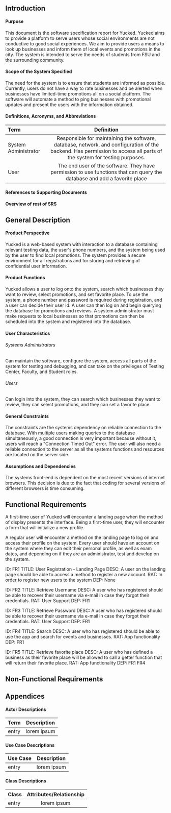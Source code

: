 ## Introduction
#### Purpose
This document is the software specification report for Yucked. Yucked aims to provide a platform to serve users whose social environments are not conductive to good social experiences. We aim to provide users a means to look up businesses and inform them of local events and promotions in the city. The system is intended to serve the needs of students from FSU and the surrounding community.
#### Scope of the System Specified
The need for the system is to ensure that students are informed as possible. Currently, users do not have a way to rate businesses and be alerted when businesses have limited-time promotions all on a social platform. The software will automate a method to ping businesses with promotional updates and present the users with the information obtained.
#### Definitions, Acronyms, and Abbreviations
| Term | Definition |
|:--------|:-------:|
| System Administrator | Responsible for maintaining the software, database, network, and configuration of the backend. Has permission to access all parts of the system for testing purposes.|
| User | The end user of the software. They have permission to use functions that can query the database and add a favorite place |
#### References to Supporting Documents
#### Overview of rest of SRS
## General Description
#### Product Perspective
Yucked is a web-based system with interaction to a database containing relevant testing data, the user's phone numbers, and the system being used by the user to find local promotions. The system provides a secure environment for all registrations and for storing and retrieving of confidential user information.
#### Product Functions
Yucked allows a user to log onto the system, search which businesses they want to review, select promotions, and set favorite place. To use the system, a phone number and password is required during registration, and a user can decide their user id. A user can then log on and begin querying the database for promotions and reviews. A system administrator must make requests to local businesses so that promotions can then be scheduled into the system and registered into the database.
#### User Characteristics
###### Systems Administrators
Can maintain the software, configure the system, access all parts of the system for testing and debugging, and can take on the privileges of Testing Center, Faculty, and Student roles.
###### Users
Can login into the system, they can search which businesses they want to review, they can select promotions, and they can set a favorite place.
#### General Constraints
The constraints are the systems dependency on reliable connection to the database. With multiple users making queries to the database simultaneously, a good connection is very important because without it, users will reach a "Connection Timed Out" error. The user will also need a reliable connection to the server as all the systems functions and resources are located on the server side.
#### Assumptions and Dependencies
The systems front-end is dependent on the most recent versions of internet browsers. This decision is due to the fact that coding for several versions of different browsers is time consuming.
## Functional Requirements
A first-time user of Yucked will encounter a landing page when the method of display presents the interface. Being a first-time user, they will encounter a form that will initialize a new profile.

A regular user will encounter a method on the landing page to log on and access their profile on the system. Every user should have an account on the system where they can edit their personal profile, as well as exam dates, and depending on if they are an administrator, test and develop on the system.

ID: FR1
TITLE: User Registration - Landing Page
DESC: A user on the landing page should be able to access a method to register a new account.
RAT: In order to register new users to the system
DEP: None

ID: FR2
TITLE: Retrieve Username
DESC: A user who has registered should be able to recover their username via e-mail in case they forgot their credentials.
RAT: User Support
DEP: FR1

ID: FR3
TITLE: Retrieve Password
DESC: A user who has registered should be able to recover their username via e-mail in case they forgot their credentials.
RAT: User Support
DEP: FR1

ID: FR4
TITLE: Search
DESC: A user who has registered should be able to use the app and search for events and businesses.
RAT: App functionality
DEP: FR1

ID: FR5
TITLE: Retrieve favorite place
DESC: A user who has defined a business as their favorite place will be allowed to call a getter function that will return their favorite place.
RAT: App functionality
DEP: FR1 FR4


## Non-Functional Requirements
## Appendices
#### Actor Descriptions

| Term | Description |
|:--------|:-------:|
| entry | lorem ipsum|

#### Use Case Descriptions

| Use Case | Description |
|:--------|:-------:|
| entry | lorem ipsum|

#### Class Descriptions

| Class | Attributes/Relationship |
|:--------|:-------:|
| entry | lorem ipsum|

